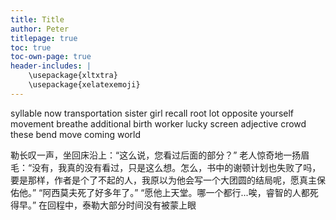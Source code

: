 ```yaml
---
title: Title
author: Peter
titlepage: true
toc: true
toc-own-page: true
header-includes: |
    \usepackage{xltxtra}
    \usepackage{xelatexemoji}
---
```


syllable now transportation sister girl recall root lot opposite yourself movement breathe additional birth worker lucky screen adjective crowd these bend move coming world

勒长叹一声，坐回床沿上：“这么说，您看过后面的部分？” 老人惊奇地一扬眉毛：“没有，我真的没有看过，只是这么想。怎么，书中的谢顿计划也失败了吗，要是那样，作者是个了不起的人，我原以为他会写一个大团圆的结局呢，愿真主保佑他。” “阿西莫夫死了好多年了。” “愿他上天堂。哪一个都行...唉，睿智的人都死得早。” 在回程中，泰勒大部分时间没有被蒙上眼